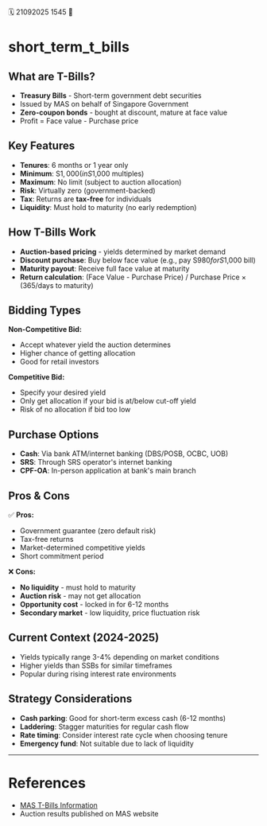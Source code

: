 🗓️ 21092025 1545
📎

# short_term_t_bills

## What are T-Bills?
- **Treasury Bills** - Short-term government debt securities
- Issued by MAS on behalf of Singapore Government
- **Zero-coupon bonds** - bought at discount, mature at face value
- Profit = Face value - Purchase price

## Key Features
- **Tenures**: 6 months or 1 year only
- **Minimum**: S$1,000 (in S$1,000 multiples)
- **Maximum**: No limit (subject to auction allocation)
- **Risk**: Virtually zero (government-backed)
- **Tax**: Returns are **tax-free** for individuals
- **Liquidity**: Must hold to maturity (no early redemption)

## How T-Bills Work
- **Auction-based pricing** - yields determined by market demand
- **Discount purchase**: Buy below face value (e.g., pay S$980 for S$1,000 bill)
- **Maturity payout**: Receive full face value at maturity
- **Return calculation**: (Face Value - Purchase Price) / Purchase Price × (365/days to maturity)

## Bidding Types
**Non-Competitive Bid:**
- Accept whatever yield the auction determines
- Higher chance of getting allocation
- Good for retail investors

**Competitive Bid:**
- Specify your desired yield
- Only get allocation if your bid is at/below cut-off yield
- Risk of no allocation if bid too low

## Purchase Options
- **Cash**: Via bank ATM/internet banking (DBS/POSB, OCBC, UOB)
- **SRS**: Through SRS operator's internet banking
- **CPF-OA**: In-person application at bank's main branch

## Pros & Cons
✅ **Pros:**
- Government guarantee (zero default risk)
- Tax-free returns
- Market-determined competitive yields
- Short commitment period

❌ **Cons:**
- **No liquidity** - must hold to maturity
- **Auction risk** - may not get allocation
- **Opportunity cost** - locked in for 6-12 months
- **Secondary market** - low liquidity, price fluctuation risk

## Current Context (2024-2025)
- Yields typically range 3-4% depending on market conditions
- Higher yields than SSBs for similar timeframes
- Popular during rising interest rate environments

## Strategy Considerations
- **Cash parking**: Good for short-term excess cash (6-12 months)
- **Laddering**: Stagger maturities for regular cash flow
- **Rate timing**: Consider interest rate cycle when choosing tenure
- **Emergency fund**: Not suitable due to lack of liquidity

---
# References
- [MAS T-Bills Information](https://www.mas.gov.sg/bonds-and-bills/auctions-and-issuance-calendar)
- Auction results published on MAS website
